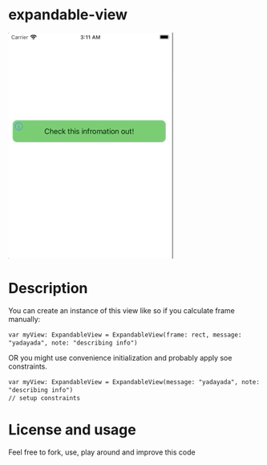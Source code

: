 # expandable-view
![Demo](demo.gif)

# Description

You can create an instance of this view like so if you calculate frame manually:
```
var myView: ExpandableView = ExpandableView(frame: rect, message: "yadayada", note: "describing info")
```

OR you might use convenience initialization and probably apply soe constraints.
```
var myView: ExpandableView = ExpandableView(message: "yadayada", note: "describing info")
// setup constraints
```

# License and usage

Feel free to fork, use, play around and improve this code
